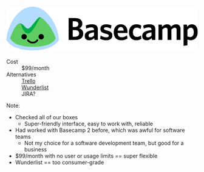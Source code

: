 #### [![Basecamp 3](resources/basecamp.png)](https://basecamp.com/)

<dl>
    <dt>Cost</dt>
    <dd>$99/month</dd>
    <dt class="fragment" data-fragment-index="0">Alternatives</dt>
    <dd class="fragment" data-fragment-index="0"><a href="https://trello.com/">Trello</a></dd>
    <dd class="fragment" data-fragment-index="0"><a href="https://www.wunderlist.com/">Wunderlist</a></dd>
    <dd class="fragment" data-fragment-index="1">JIRA?</dd>
</dl>

Note:

* Checked all of our boxes
    - Super-friendly interface, easy to work with, reliable
* Had worked with Basecamp 2 before, which was awful for software teams
    - Not my choice for a software development team, but good for a business
* $99/month with no user or usage limits == super flexible
* Wunderlist == too consumer-grade
